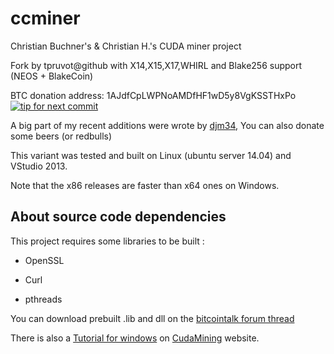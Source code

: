 ccminer
=======

Christian Buchner's &amp; Christian H.'s CUDA miner project

Fork by tpruvot@github with X14,X15,X17,WHIRL and Blake256 support (NEOS + BlakeCoin)

   BTC donation address: 1AJdfCpLWPNoAMDfHF1wD5y8VgKSSTHxPo
   [![tip for next commit](https://tip4commit.com/projects/927.svg)](https://tip4commit.com/github/tpruvot/ccminer)

A big part of my recent additions were wrote by [djm34](https://github.com/djm34),
You can also donate some beers (or redbulls)

This variant was tested and built on Linux (ubuntu server 14.04)
and VStudio 2013.

Note that the x86 releases are faster than x64 ones on Windows.

About source code dependencies
------------------------------

This project requires some libraries to be built :

- OpenSSL

- Curl

- pthreads

You can download prebuilt .lib and dll on the [bitcointalk forum thread](https://bitcointalk.org/?topic=167229.0)


There is also a [Tutorial for windows](http://cudamining.co.uk/url/tutorials/id/3) on [CudaMining](http://cudamining.co.uk) website.

